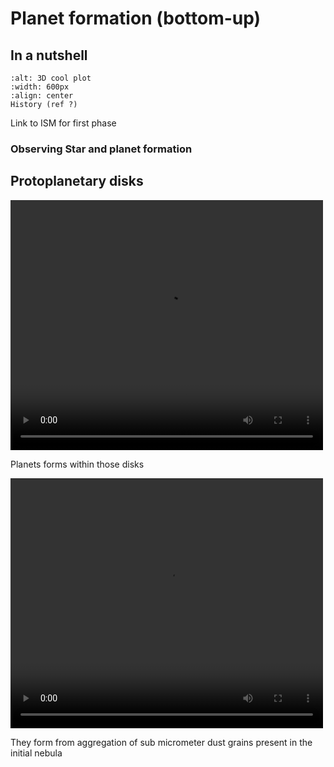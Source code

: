 # Planet formation (bottom-up)

## In  a nutshell

```{figure} Docs/PPHistory.png
:alt: 3D cool plot
:width: 600px
:align: center
History (ref ?)
```

Link to ISM for first phase

### Observing Star and planet formation

## Protoplanetary disks

<video src="../../../../_static/videos/ssc2004-08v3_h264_vga.mov" width="500" height="400" controls>
  Your browser does not support the video tag.
</video>

Planets forms within those disks

<video src="../../../../_static/videos/ssc2004-08v2_h264_vga.mov" width="500" height="400" controls>
  Your browser does not support the video tag.
</video>

They form from aggregation of sub micrometer dust grains present in the initial nebula



